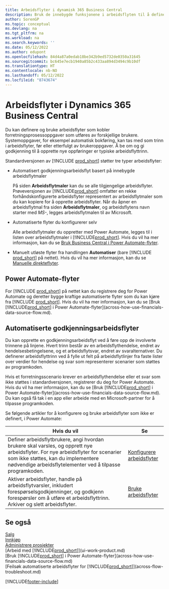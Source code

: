```yaml
---
title: Arbeidsflyter i dynamisk 365 Business Central
description: Bruk de innebygde funksjonene i arbeidsflyten til å definere godkjenningsarbeidsflyter til å supplere automatiserte arbeidsflyter basert på Power Automate. Du kan konfigurere trinn for å tildele oppgaver til forskjellige personer som en del av de ulike forretningsprosessoppgavene.
author: SorenGP
ms.topic: conceptual
ms.devlang: na
ms.tgt_pltfrm: na
ms.workload: na
ms.search.keywords: ''
ms.date: 05/12/2022
ms.author: edupont
ms.openlocfilehash: 84d4a87a0edab18be342b9ed5732de0350a31645
ms.sourcegitcommit: bc645e7ecb1940a85b2c433aa894d3494c9b10df
ms.translationtype: HT
ms.contentlocale: nb-NO
ms.lasthandoff: 05/12/2022
ms.locfileid: "8743674"
---
```

# <a name="workflows-in-dynamics-365-business-central"></a>Arbeidsflyter i Dynamics 365 Business Central

Du kan definere og bruke arbeidsflyter som kobler forretningsprosessoppgaver som utføres av forskjellige brukere. Systemoppgaver, for eksempel automatisk bokføring, kan tas med som trinn i arbeidsflyter, før eller etterfulgt av brukeroppgaver. Å be om og gi godkjenning til å opprette nye oppføringer er typiske arbeidsflyttrinn.  

Standardversjonen av [!INCLUDE [prod_short](includes/prod_short.md)] støtter tre typer arbeidsflyter:

* Automatisert godkjenningsarbeidsflyt basert på innebygde arbeidsflytmaler  

  På siden **Arbeidsflytmaler** kan du se alle tilgjengelige arbeidsflyter. Prøveversjonen av [!INCLUDE[prod_short](includes/prod_short.md)] omfatter en rekke forhåndskonfigurerte arbeidsflyter representert av arbeidsflytmaler som du kan kopiere for å opprette arbeidsflyter. Når du åpner en arbeidsflytmal fra siden **Arbeidsflytmaler**, og arbeidsflytens navn starter med *MS-*, legges arbeidsflytmalen til av Microsoft.  
* Automatiserte flyter du konfigurerer selv  

  Alle arbeidsflytmaler du oppretter med Power Automate, legges til i listen over arbeidsflytmaler i [!INCLUDE[prod_short](includes/prod_short.md)]. Hvis du vil ha mer informasjon, kan du se [Bruk Business Central i Power Automate-flyter](across-how-use-financials-data-source-flow.md).  
* Manuelt utløste flyter fra handlingen **Automatiser** (bare [!INCLUDE [prod_short](includes/prod_short.md)] på nettet). Hvis du vil ha mer informasjon, kan du se [Manuelle direkteflyter](across-how-use-financials-data-source-flow.md#manual-instant-flows).  

## <a name="power-automate-flows"></a>Power Automate-flyter

For [!INCLUDE [prod_short](includes/prod_short.md)] på nettet kan du registrere deg for Power Automate og deretter bygge kraftige automatiserte flyter som du kan kjøre fra [!INCLUDE [prod_short](includes/prod_short.md)]. Hvis du vil ha mer informasjon, kan du se [Bruk [!INCLUDE[prod_short](includes/prod_short.md)] i Power Automate-flyter](across-how-use-financials-data-source-flow.md).  

## <a name="automated-approval-workflows"></a>Automatiserte godkjenningsarbeidsflyter

Du kan opprette en godkjenningsarbeidsflyt ved å føre opp de involverte trinnene på linjene. Hvert trinn består av en arbeidsflythendelse, endret av hendelsesbetingelsene, og et arbeidsflytsvar, endret av svaralternativer. Du definerer arbeidsflyttrinn ved å fylle ut felt på arbeidsflytlinjer fra faste lister over verdier for hendelse og svar som representerer scenarier som støttes av programkoden.  

Hvis et forretningsscenario krever en arbeidsflythendelse eller et svar som ikke støttes i standardversjonen, registrerer du deg for Power Automate. Hvis du vil ha mer informasjon, kan du se [Bruk [!INCLUDE[prod_short](includes/prod_short.md)] i Power Automate-flyter](across-how-use-financials-data-source-flow.md). Du kan også få tak i en app eller arbeide med en Microsoft-partner for å tilpasse programkoden.  

Se følgende artikler for å konfigurere og bruke arbeidsflyter som ikke er definert, i Power Automate:  

|**Hvis du vil**|**Se**|  
|------------|-------------|  
|Definer arbeidsflytbrukere, angi hvordan brukere skal varsles, og opprett nye arbeidsflyter. For nye arbeidsflyter for scenarier som ikke støttes, kan du implementere nødvendige arbeidsflytelementer ved å tilpasse programkoden.|[Konfigurere arbeidsflyter](across-set-up-workflows.md)|  
|Aktiver arbeidsflyter, handle på arbeidsflytvarsler, inkludert forespørselsgodkjenninger, og godkjenn forespørsler om å utføre et arbeidsflyttrinn. Arkiver og slett arbeidsflyter.|[Bruke arbeidsflyter](across-use-workflows.md)|  

## <a name="see-also"></a>Se også

[Salg](sales-manage-sales.md)  
[Innkjøp](purchasing-manage-purchasing.md)  
[Administrere prosjekter](projects-manage-projects.md)  
[Arbeid med [!INCLUDE[prod_short](includes/prod_short.md)]](ui-work-product.md)  
[Bruk [!INCLUDE[prod_short](includes/prod_short.md)] i Power Automate-flyter](across-how-use-financials-data-source-flow.md)  
[Feilsøk automatiserte arbeidsflyter for [!INCLUDE[prod_short](includes/prod_short.md)]](across-flow-troubleshoot.md)  

[!INCLUDE[footer-include](includes/footer-banner.md)]